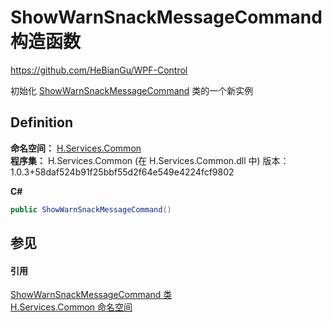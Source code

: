 # ShowWarnSnackMessageCommand 构造函数
https://github.com/HeBianGu/WPF-Control

初始化 <a href="21bcda4b-a6b5-743e-eabe-89d938155a78">ShowWarnSnackMessageCommand</a> 类的一个新实例



## Definition
**命名空间：** <a href="b9cdd84f-6623-a51a-f53b-465103ced202">H.Services.Common</a>  
**程序集：** H.Services.Common (在 H.Services.Common.dll 中) 版本：1.0.3+58daf524b91f25bbf55d2f64e549e4224fcf9802

**C#**
``` C#
public ShowWarnSnackMessageCommand()
```



## 参见


#### 引用
<a href="21bcda4b-a6b5-743e-eabe-89d938155a78">ShowWarnSnackMessageCommand 类</a>  
<a href="b9cdd84f-6623-a51a-f53b-465103ced202">H.Services.Common 命名空间</a>  
